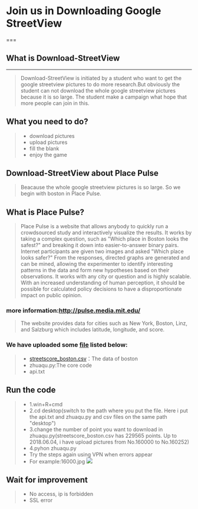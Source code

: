 # Join us in Downloading Google StreetView
===
## What is Download-StreetView
---
>Download-StreetView is initiated by a student who want to get the google streetview pictures to do more research.But obviously the student can not download the whole google streetview pictures because it is so large.
>The student make a campaign what hope that more people can join in this.
## What you need to do?
>* download pictures
>* upload pictures
>* fill the blank 
>* enjoy the game
## Download-StreetView about Place Pulse
>Beacause the whole google streetview pictures is so large. So we begin with boston in Place Pulse.
## What is Place Pulse?
>Place Pulse is a website that allows anybody to quickly run a crowdsourced study and interactively visualize the results. It works by taking a complex question, such as "Which place in Boston looks the safest?" and breaking it down into easier-to-answer binary pairs. Internet participants are given two images and asked "Which place looks safer?" From the responses, directed graphs are generated and can be mined, allowing the experimenter to identify interesting patterns in the data and form new hypotheses based on their observations. It works with any city or question and is highly scalable. With an increased understanding of human perception, it should be possible for calculated policy decisions to have a disproportionate impact on public opinion.
### more information:http://pulse.media.mit.edu/
>The website provides data for cities such as New York, Boston, Linz, and Salzburg which includes latitude, longitude, and score.
### We have uploaded some [file](https://pan.baidu.com/s/1-Gk7Nnz3deICKW9C4fcN1g#list/path=%2F) listed below:
>* [streetscore_boston.csv](http://streetscore.media.mit.edu/data.html)：The data of boston
>* zhuaqu.py:The core code
>* api.txt
## Run the code
>* 1.win+R+cmd
>* 2.cd desktop(switch to the path where you put the file. Here i put the api.txt and zhuaqu.py and csv files on the same path "desktop")
>* 3.change the number of point you want to download in zhuaqu.py(streetscore_boston.csv has 229565 points. Up to 2018.06.04, i have upload pictures from No.160000 to No.160252)
>* 4.pyhon zhuaqu.py
>* Try the steps again using VPN when errors appear<br>
>* For example:16000.jpg
>![](https://github.com/whubaichuan/Download-StreetView/blob/master/photo/160000.jpg)  
## Wait for improvement
>* No access, ip is forbidden 
>* SSL error
